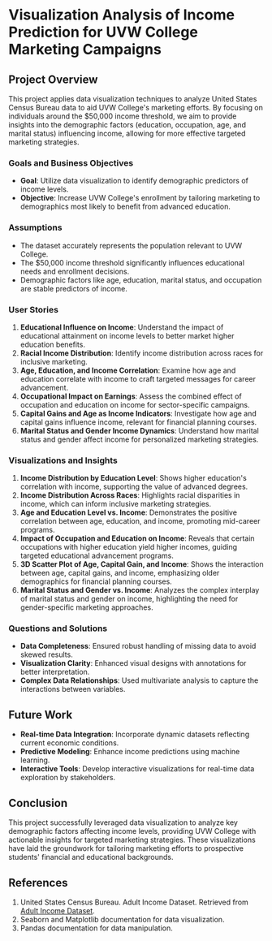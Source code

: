 # Visualization Analysis of Income Prediction for UVW College Marketing Campaigns

## Project Overview

This project applies data visualization techniques to analyze United States Census Bureau data to aid UVW College's marketing efforts. By focusing on individuals around the $50,000 income threshold, we aim to provide insights into the demographic factors (education, occupation, age, and marital status) influencing income, allowing for more effective targeted marketing strategies.

### Goals and Business Objectives
- **Goal**: Utilize data visualization to identify demographic predictors of income levels.
- **Objective**: Increase UVW College's enrollment by tailoring marketing to demographics most likely to benefit from advanced education.

### Assumptions
- The dataset accurately represents the population relevant to UVW College.
- The $50,000 income threshold significantly influences educational needs and enrollment decisions.
- Demographic factors like age, education, marital status, and occupation are stable predictors of income.

### User Stories
1. **Educational Influence on Income**: Understand the impact of educational attainment on income levels to better market higher education benefits.
2. **Racial Income Distribution**: Identify income distribution across races for inclusive marketing.
3. **Age, Education, and Income Correlation**: Examine how age and education correlate with income to craft targeted messages for career advancement.
4. **Occupational Impact on Earnings**: Assess the combined effect of occupation and education on income for sector-specific campaigns.
5. **Capital Gains and Age as Income Indicators**: Investigate how age and capital gains influence income, relevant for financial planning courses.
6. **Marital Status and Gender Income Dynamics**: Understand how marital status and gender affect income for personalized marketing strategies.

### Visualizations and Insights
1. **Income Distribution by Education Level**: Shows higher education's correlation with income, supporting the value of advanced degrees.
2. **Income Distribution Across Races**: Highlights racial disparities in income, which can inform inclusive marketing strategies.
3. **Age and Education Level vs. Income**: Demonstrates the positive correlation between age, education, and income, promoting mid-career programs.
4. **Impact of Occupation and Education on Income**: Reveals that certain occupations with higher education yield higher incomes, guiding targeted educational advancement programs.
5. **3D Scatter Plot of Age, Capital Gain, and Income**: Shows the interaction between age, capital gains, and income, emphasizing older demographics for financial planning courses.
6. **Marital Status and Gender vs. Income**: Analyzes the complex interplay of marital status and gender on income, highlighting the need for gender-specific marketing approaches.

### Questions and Solutions
- **Data Completeness**: Ensured robust handling of missing data to avoid skewed results.
- **Visualization Clarity**: Enhanced visual designs with annotations for better interpretation.
- **Complex Data Relationships**: Used multivariate analysis to capture the interactions between variables.

## Future Work
- **Real-time Data Integration**: Incorporate dynamic datasets reflecting current economic conditions.
- **Predictive Modeling**: Enhance income predictions using machine learning.
- **Interactive Tools**: Develop interactive visualizations for real-time data exploration by stakeholders.

## Conclusion
This project successfully leveraged data visualization to analyze key demographic factors affecting income levels, providing UVW College with actionable insights for targeted marketing strategies. These visualizations have laid the groundwork for tailoring marketing efforts to prospective students' financial and educational backgrounds.

## References
1. United States Census Bureau. Adult Income Dataset. Retrieved from [Adult Income Dataset](https://archive.ics.uci.edu/ml/machine-learning-databases/adult/adult.data).
2. Seaborn and Matplotlib documentation for data visualization.
3. Pandas documentation for data manipulation.
